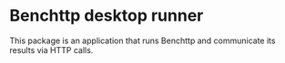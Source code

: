 # Benchttp desktop runner

This package is an application that runs Benchttp
and communicate its results via HTTP calls.
